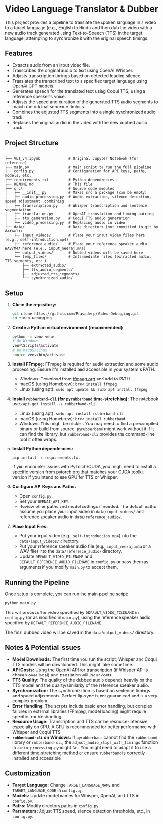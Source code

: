# Video Language Translator & Dubber

This project provides a pipeline to translate the spoken language in a video to a target language (e.g., English to Hindi) and then dub the video with a new audio track generated using Text-to-Speech (TTS) in the target language, attempting to synchronize it with the original speech timings.

## Features

- Extracts audio from an input video file.
- Transcribes the original audio to text using OpenAI Whisper.
- Adjusts transcription timings based on detected leading silence.
- Translates the transcribed text to a specified target language using OpenAI GPT models.
- Generates speech for the translated text using Coqui TTS, using a reference speaker's voice.
- Adjusts the speed and duration of the generated TTS audio segments to match the original sentence timings.
- Combines the adjusted TTS segments into a single synchronized audio track.
- Replaces the original audio in the video with the new dubbed audio track.

## Project Structure

```
. 
├── VLT_v4.ipynb             # Original Jupyter Notebook (for reference)
├── main.py                  # Main script to run the full pipeline
├── config.py                # Configuration for API keys, paths, models, etc.
├── requirements.txt         # Python dependencies
├── README.md                # This file
├── src/                     # Source code modules
│   ├── __init__.py          # Makes src a package (can be empty)
│   ├── audio_processing.py  # Audio extraction, silence detection, speed adjustment, combining
│   ├── transcription.py     # Whisper transcription and sentence segmentation
│   ├── translation.py       # OpenAI translation and timing pairing
│   ├── tts_generation.py    # Coqui TTS audio generation
│   └── video_processing.py  # Replacing audio in video
└── data/                    # Data directory (not committed to git by default)
    ├── input_videos/        # Place your input video files here (e.g., self-introduction.mp4)
    ├── reference_audio/     # Place your reference speaker audio WAV/M4A here (e.g., input_neeraj.m4a)
    ├── output_videos/       # Dubbed videos will be saved here
    └── temp_files/          # Intermediate files (extracted audio, TTS segments, etc.)
        ├── extracted_audio/
        ├── tts_audio_segments/
        ├── adjusted_tts_segments/
        └── synchronized_audio/
```

## Setup

1.  **Clone the repository:**
    ```bash
    git clone https://github.com/Prasaderp/Video-Debugging.git
    cd Video-Debugging
    ```

2.  **Create a Python virtual environment (recommended):**
    ```bash
    python -m venv venv
    # On Windows
    venv\Scripts\activate
    # On macOS/Linux
    source venv/bin/activate
    ```

3.  **Install FFmpeg:**
    FFmpeg is required for audio extraction and some audio processing. Ensure it's installed and accessible in your system's PATH.
    -   Windows: Download from [ffmpeg.org](https://ffmpeg.org/download.html) and add to PATH.
    -   macOS (using Homebrew): `brew install ffmpeg`
    -   Linux (using apt): `sudo apt update && sudo apt install ffmpeg`

4.  **Install `rubberband-cli` (for `pyrubberband` time-stretching):**
    The notebook uses `apt-get install -y rubberband-cli`. 
    -   Linux (using apt): `sudo apt install rubberband-cli`
    -   macOS (using Homebrew): `brew install rubberband`
    -   Windows: This might be trickier. You may need to find a precompiled binary or build from source. `pyrubberband` might work without it if it can find the library, but `rubberband-cli` provides the command-line tool it often wraps.

5.  **Install Python dependencies:**
    ```bash
    pip install -r requirements.txt
    ```
    If you encounter issues with PyTorch/CUDA, you might need to install a specific version from [pytorch.org](https://pytorch.org/) that matches your CUDA toolkit version if you intend to use GPU for TTS or Whisper.

6.  **Configure API Keys and Paths:**
    -   Open `config.py`.
    -   Set your `OPENAI_API_KEY`.
    -   Review other paths and model settings if needed. The default paths assume you place your input video in `data/input_videos/` and reference speaker audio in `data/reference_audio/`.

7.  **Place Input Files:**
    -   Put your input video (e.g., `self-introduction.mp4`) into the `data/input_videos/` directory.
    -   Put your reference speaker audio file (e.g., `input_neeraj.m4a` or a WAV file) into the `data/reference_audio/` directory.
    -   Update `DEFAULT_VIDEO_FILENAME` and `DEFAULT_REFERENCE_AUDIO_FILENAME` in `config.py` or pass them as arguments if you modify `main.py` to accept them.

## Running the Pipeline

Once setup is complete, you can run the main pipeline script:

```bash
python main.py
```

This will process the video specified by `DEFAULT_VIDEO_FILENAME` in `config.py` (or as modified in `main.py`), using the reference speaker audio specified by `DEFAULT_REFERENCE_AUDIO_FILENAME`.

The final dubbed video will be saved in the `data/output_videos/` directory.

## Notes & Potential Issues

*   **Model Downloads:** The first time you run the script, Whisper and Coqui TTS models will be downloaded. This might take some time.
*   **API Costs:** Using the OpenAI API for transcription (if Whisper API is chosen over local) and translation will incur costs.
*   **TTS Quality:** The quality of the dubbed audio depends heavily on the TTS model and the quality/similarity of the reference speaker audio.
*   **Synchronization:** The synchronization is based on sentence timings and speed adjustments. Perfect lip-sync is not guaranteed and is a very complex problem.
*   **Error Handling:** The scripts include basic error handling, but complex failures in external libraries (FFmpeg, model loading) might require specific troubleshooting.
*   **Resource Usage:** Transcription and TTS can be resource-intensive, especially on CPU. A GPU is recommended for better performance with Whisper and Coqui TTS.
*   **`rubberband-cli` on Windows:** If `pyrubberband` cannot find the `rubberband` library or `rubberband-cli`, the `adjust_audio_clips_with_timings` function in `audio_processing.py` might fail. You might need to adapt it to use a different time-stretching method or ensure `rubberband` is correctly installed and accessible.

## Customization

-   **Target Language:** Change `TARGET_LANGUAGE_NAME` and `TARGET_LANGUAGE_CODE` in `config.py`.
-   **Models:** Update model names for Whisper, OpenAI, and TTS in `config.py`.
-   **Paths:** Modify directory paths in `config.py`.
-   **Parameters:** Adjust TTS speed, silence detection thresholds, etc., in `config.py`.
